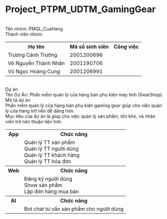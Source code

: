 # Project_PTPM_UDTM_GamingGear
<br>Tên nhóm: PMQL_CuaHang
<br>Thành viên nhóm: 
<table>
  <tr>
    <th>Họ tên</th>
    <th>Mã số sinh viên</th>
    <th>Công việc</th>
  </tr>
  <tr>
    <td>Trương Cảnh Trường</td>
    <td>2001200696</td>
    <td></td>
  </tr>
  <tr>
    <td>Võ Nguyễn Thành Nhân</td>
    <td>2001190706</td>
    <td></td>
  </tr>
  <tr>
    <td>Vũ Ngọc Hoàng Cung</td>
    <td>2001206991</td>
    <td></td>
  </tr>
</table>

<br>Dự án
<br> Tên Dư Án: Phần mềm quản lý cửa hàng bán phụ kiện máy tính (GearShop)
<br> Mô tả dự án
<br>Phần mềm quản lý cửa hàng bán phụ kiện gaming gear giúp cho việc quản lý cửa hàng trở nên dễ dàng hơn. <br>
Mục tiêu của dự án là giúp cho việc quản lý sản phẩm, tồn kho, và nhân viên trở nên thuận tiện hơn 
<br>
<table>
  <tr>
    <th>App</th>
    <th>Chức năng</th>
  </tr>
  <tr>
    <td></td>
    <td>Quản lý TT sản phẩm<br>Quản lý TT người dùng<br>Quản lý TT khách hàng<br>Quản lý TT hóa đơn</td>
  </tr>
  <tr>
    <th>Web</th>
    <th>Chức năng</th>
  </tr>
  <tr>
    <td></td>
    <td>Đăng ký người dùng<br>Show sản phẩm<br>Lập đơn hàng mua bán</td>
  </tr>
   <tr>
    <th>AI</th>
    <th>Chức năng</th>
  </tr>
   <tr>
    <td></td>
    <td>Bot chat tư vấn sản phẩm cho người dùng</td>
  </tr>
 
</table>


